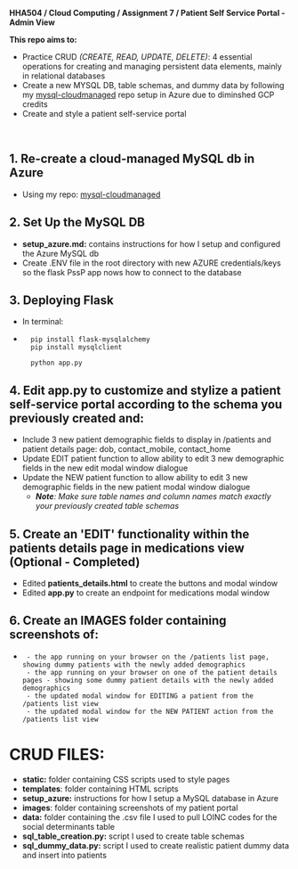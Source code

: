 **HHA504 / Cloud Computing / Assignment 7 / Patient Self Service Portal - Admin View**


**This repo aims to:**
- Practice CRUD *(CREATE, READ, UPDATE, DELETE)*: 4 essential operations for creating and managing persistent data elements, mainly in relational databases
- Create a new MYSQL DB, table schemas, and dummy data by following my [mysql-cloudmanaged](https://github.com/alicewu1/mysql-cloudmanaged) repo setup in Azure due to diminshed GCP credits
- Create and style a patient self-service portal

<br>

## 1. Re-create a cloud-managed MySQL db in Azure
- Using my repo: [mysql-cloudmanaged](https://github.com/alicewu1/mysql-cloudmanaged)

## 2. Set Up the MySQL DB
- **setup_azure.md:** contains instructions for how I setup and configured the Azure MySQL db
- Create .ENV file in the root directory with new AZURE credentials/keys so the flask PssP app nows how to connect to the database 

## 3. Deploying Flask
- In terminal:
-       pip install flask-mysqlalchemy
        pip install mysqlclient
        
        python app.py


## 4. Edit app.py to customize and stylize a patient self-service portal according to the schema you previously created and:
- Include 3 new patient demographic fields to display in /patients and patient details page: dob, contact_mobile, contact_home
- Update EDIT patient function to allow ability to edit 3 new demographic fields in the new edit modal window dialogue
- Update the NEW patient function to allow ability to edit 3 new demographic fields in the new patient modal window dialogue
     - ***Note**: Make sure table names and column names match exactly your previously created table schemas*

## 5. Create an 'EDIT' functionality within the patients details page in medications view (Optional - Completed)
- Edited **patients_details.html** to create the buttons and modal window
- Edited **app.py** to create an endpoint for medications modal window 

## 6. Create an IMAGES folder containing screenshots of:
-      - the app running on your browser on the /patients list page, showing dummy patients with the newly added demographics
       - the app running on your browser on one of the patient details pages - showing some dummy patient details with the newly added demographics  
       - the updated modal window for EDITING a patient from the /patients list view 
       - the updated modal window for the NEW PATIENT action from the /patients list view


# CRUD FILES:
- **static:** folder containing CSS scripts used to style pages
- **templates**: folder containing HTML scripts 
- **setup_azure:** instructions for how I setup a MySQL database in Azure
- **images**: folder containing screenshots of my patient portal
- **data:** folder containing the .csv file I used to pull LOINC codes for the social determinants table
- **sql_table_creation.py:** script I used to create table schemas
- **sql_dummy_data.py:** script I used to create realistic patient dummy data and insert into patients




